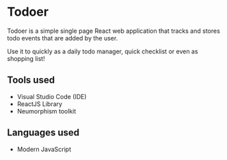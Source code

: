# Todoer

Todoer is a simple single page React web application that tracks and stores todo events that are added by the user.

Use it to quickly as a daily todo manager, quick checklist or even as shopping list!

## Tools used

* Visual Studio Code
 (IDE)
* ReactJS Library
* Neumorphism toolkit

## Languages used

* Modern JavaScript
